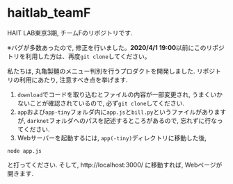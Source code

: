 # haitlab_teamF
HAIT LAB東京3期, チームFのリポジトリです.


※バグが多数あったので, 修正を行いました。**2020/4/1 19:00**以前にこのリポジトリを利用した方は、再度```git clone```してください。

私たちは, 丸亀製麺のメニュー判別を行うプロダクトを開発しました. 
リポジトリの利用にあたり, 注意すべき点を挙げます.

1. ```download```でコードを取り込むとファイルの内容が一部変更され, うまくいかないことが確認されているので, 必ず```git clone```してください.
2. ```app```および```app-tiny```フォルダ内に```app.js```と```bill.py```というファイルがありますが, ```darknet```フォルダへのパスを記述するところがあるので, 忘れずに行なってください.
3. Webサーバーを起動するには, ```app(-tiny)```ディレクトリに移動した後, 
```
node app.js
```
と打ってください. そして, http://localhost:3000/ に移動すれば, Webページが開きます.
